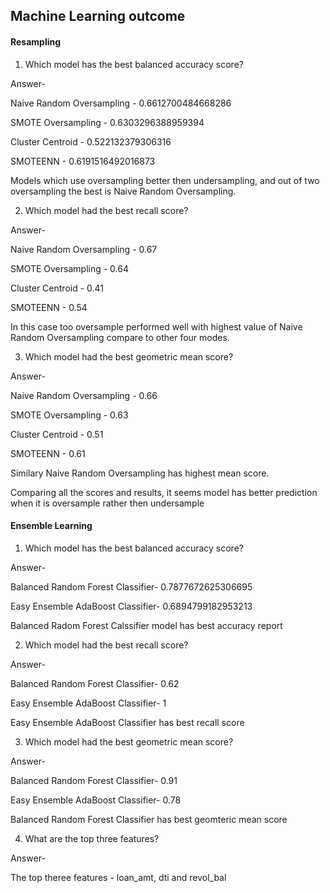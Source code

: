 ## Machine Learning outcome
#### Resampling 

1. Which model has the best balanced accuracy score?

Answer-

Naive Random Oversampling - 0.6612700484668286

SMOTE Oversampling - 0.6303296388959394

Cluster Centroid - 0.522132379306316

SMOTEENN - 0.6191516492016873

Models which use oversampling better then undersampling, and out of two oversampling the best is Naive Random Oversampling.

2. Which model had the best recall score?

Answer-

Naive Random Oversampling - 0.67

SMOTE Oversampling - 0.64

Cluster Centroid - 0.41

SMOTEENN - 0.54

In this case too oversample performed well with highest value of Naive Random Oversampling compare to other four modes.

3. Which model had the best geometric mean score?

Answer-

Naive Random Oversampling - 0.66

SMOTE Oversampling - 0.63

Cluster Centroid - 0.51

SMOTEENN - 0.61

Similary Naive Random Oversampling has highest mean score.

Comparing all the scores and results, it seems model has better prediction when it is oversample rather then undersample 

#### Ensemble Learning
1. Which model has the best balanced accuracy score?

Answer-

Balanced Random Forest Classifier- 0.7877672625306695

Easy Ensemble AdaBoost Classifier- 0.6894799182953213

Balanced Radom Forest Calssifier model has best accuracy report


2. Which model had the best recall score?

Answer-

Balanced Random Forest Classifier- 0.62

Easy Ensemble AdaBoost Classifier- 1

Easy Ensemble AdaBoost Classifier has best recall score

3. Which model had the best geometric mean score?

Answer-

Balanced Random Forest Classifier- 0.91

Easy Ensemble AdaBoost Classifier- 0.78

Balanced Random Forest Classifier has best geomteric mean score 

4. What are the top three features?

Answer-

The top theree features - loan_amt, dti and revol_bal
